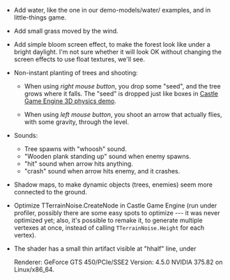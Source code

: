 - Add water, like the one in our demo-models/water/ examples, and in little-things game.

- Add small grass moved by the wind.

- Add simple bloom screen effect, to make the forest look like under a bright daylight. I'm not sure whether it will look OK without changing the screen effects to use float textures, we'll see.

- Non-instant planting of trees and shooting:

    - When using _right mouse button_, you drop some "seed", and the tree grows where it falls. The "seed" is dropped just like boxes in [Castle Game Engine 3D physics demo](https://github.com/castle-engine/castle-engine/tree/master/examples/physics/physics_3d_demo).

    - When using _left mouse button_, you shoot an arrow that actually flies, with some gravity, through the level.

- Sounds:

    - Tree spawns with "whoosh" sound.
    - "Wooden plank standing up" sound when enemy spawns.
    - "hit" sound when arrow hits anything.
    - "crash" sound when arrow hits enemy, and it crashes.

- Shadow maps, to make dynamic objects (trees, enemies) seem more connected
  to the ground.

- Optimize TTerrainNoise.CreateNode in Castle Game Engine (run under profiler, possibly there are some easy spots to optimize --- it was never optimized yet; also, it's possible to remake it, to generate multiple vertexes at once, instead of calling `TTerrainNoise.Height` for each vertex).

- The shader has a small thin artifact visible at "hhalf" line, under

    Renderer: GeForce GTS 450/PCIe/SSE2
    Version: 4.5.0 NVIDIA 375.82
    on Linux/x86_64.
